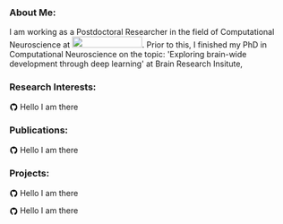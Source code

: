 ### About Me:
<p> I am working as a Postdoctoral Researcher in the field of Computational Neuroscience at 
<a href="https://ethz.ch/en.html"><img src="https://www.simplyscience.ch/assets/images/6/Logo_UZH_ETHZ-34d67296.jpg" width="125" height="20" /></a>. Prior to this, I finished my PhD in Computational Neuroscience on the topic: 'Exploring brain-wide development through deep learning' at Brain Research Insitute, </p>

### Research Interests:
<p><img align="center" width="15" height="15" src="/img/github-logo-new.png">&nbsp;Hello I am there</p>

### Publications:
<p><img align="center" width="15" height="15" src="/img/github-logo-new.png">&nbsp;Hello I am there</p>

### Projects:
<p><img align="center" width="15" height="15" src="/img/github-logo-new.png">&nbsp;Hello I am there</p>
<p><img align="center" width="15" height="15" src="/img/github-logo-new.png">&nbsp;Hello I am there</p>

